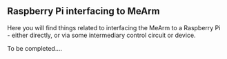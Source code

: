 Raspberry Pi interfacing to MeArm
---------------------------------

Here you will find things related to interfacing the MeArm to a Raspberry Pi -
either directly, or via some intermediary control circuit or device.

To be completed....
